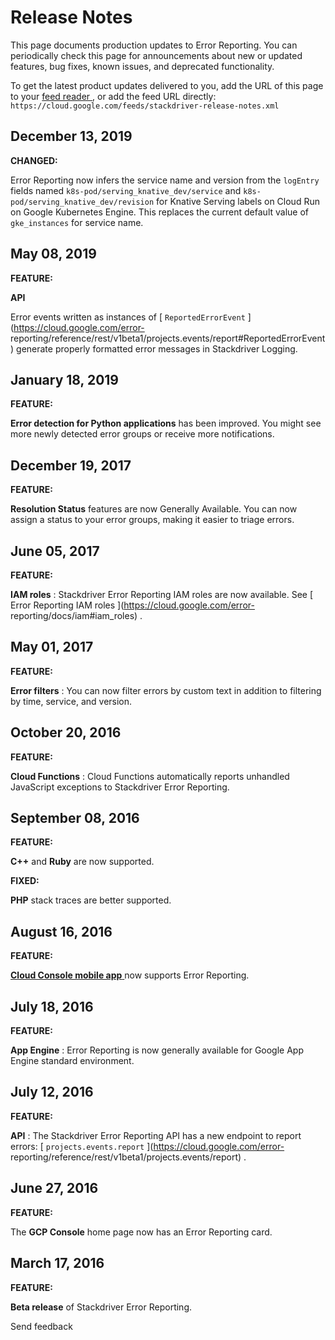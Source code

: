 #  Release Notes

This page documents production updates to Error Reporting. You can
periodically check this page for announcements about new or updated features,
bug fixes, known issues, and deprecated functionality.

To get the latest product updates delivered to you, add the URL of this page
to your [ feed reader
](https://wikipedia.org/wiki/Comparison_of_feed_aggregators) , or add the feed
URL directly: ` https://cloud.google.com/feeds/stackdriver-release-notes.xml `

##  December 13, 2019

**CHANGED:**

Error Reporting now infers the service name and version from the ` logEntry `
fields named ` k8s-pod/serving_knative_dev/service ` and `
k8s-pod/serving_knative_dev/revision ` for Knative Serving labels on Cloud Run
on Google Kubernetes Engine. This replaces the current default value of `
gke_instances ` for service name.

##  May 08, 2019

**FEATURE:**

**API**

Error events written as instances of [ ` ReportedErrorEvent `
](https://cloud.google.com/error-
reporting/reference/rest/v1beta1/projects.events/report#ReportedErrorEvent)
generate properly formatted error messages in Stackdriver Logging.

##  January 18, 2019

**FEATURE:**

**Error detection for Python applications** has been improved. You might see
more newly detected error groups or receive more notifications.

##  December 19, 2017

**FEATURE:**

**Resolution Status** features are now Generally Available. You can now assign
a status to your error groups, making it easier to triage errors.

##  June 05, 2017

**FEATURE:**

**IAM roles** : Stackdriver Error Reporting IAM roles are now available. See [
Error Reporting IAM roles ](https://cloud.google.com/error-
reporting/docs/iam#iam_roles) .

##  May 01, 2017

**FEATURE:**

**Error filters** : You can now filter errors by custom text in addition to
filtering by time, service, and version.

##  October 20, 2016

**FEATURE:**

**Cloud Functions** : Cloud Functions automatically reports unhandled
JavaScript exceptions to Stackdriver Error Reporting.

##  September 08, 2016

**FEATURE:**

**C++** and **Ruby** are now supported.

**FIXED:**

**PHP** stack traces are better supported.

##  August 16, 2016

**FEATURE:**

[ **Cloud Console mobile app** ](https://cloud.google.com/console-app) now
supports Error Reporting.

##  July 18, 2016

**FEATURE:**

**App Engine** : Error Reporting is now generally available for Google App
Engine standard environment.

##  July 12, 2016

**FEATURE:**

**API** : The Stackdriver Error Reporting API has a new endpoint to report
errors: [ ` projects.events.report ` ](https://cloud.google.com/error-
reporting/reference/rest/v1beta1/projects.events/report) .

##  June 27, 2016

**FEATURE:**

The **GCP Console** home page now has an Error Reporting card.

##  March 17, 2016

**FEATURE:**

**Beta release** of Stackdriver Error Reporting.

Send feedback

